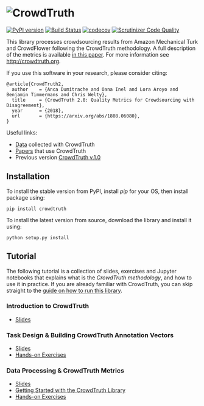 # ![CrowdTruth](http://crowdtruth.org/wp-content/uploads/2016/11/CrowdTruth.png)

[![PyPI version](https://badge.fury.io/py/CrowdTruth.svg)](https://badge.fury.io/py/CrowdTruth) [![Build Status](https://travis-ci.org/CrowdTruth/CrowdTruth-core.svg?branch=master)](https://travis-ci.org/CrowdTruth/CrowdTruth-core) [![codecov](https://codecov.io/gh/CrowdTruth/CrowdTruth-core/branch/master/graph/badge.svg)](https://codecov.io/gh/CrowdTruth/CrowdTruth-core) [![Scrutinizer Code Quality](https://scrutinizer-ci.com/g/CrowdTruth/CrowdTruth-core/badges/quality-score.png?b=master)](https://scrutinizer-ci.com/g/CrowdTruth/CrowdTruth-core/?branch=master) 

This library processes crowdsourcing results from Amazon Mechanical Turk and CrowdFlower following the CrowdTruth methodology. A full description of the metrics is available [in this paper](https://arxiv.org/abs/1808.06080). For more information see http://crowdtruth.org.

If you use this software in your research, please consider citing:

```
@article{CrowdTruth2,
  author    = {Anca Dumitrache and Oana Inel and Lora Aroyo and Benjamin Timmermans and Chris Welty},
  title     = {CrowdTruth 2.0: Quality Metrics for Crowdsourcing with Disagreement},
  year      = {2018},
  url       = {https://arxiv.org/abs/1808.06080},
}
```

Useful links:

* [Data](http://data.crowdtruth.org/) collected with CrowdTruth
* [Papers](http://crowdtruth.org/papers/) that use CrowdTruth
* Previous version [CrowdTruth v.1.0](https://github.com/CrowdTruth/CrowdTruth)


## Installation

To install the stable version from PyPI, install *pip* for your OS, then install package using:
```
pip install crowdtruth
```

To install the latest version from source, download the library and install it using:
```
python setup.py install
```

## Tutorial

The following tutorial is a collection of slides, exercises and Jupyter notebooks that explains what is the *CrowdTruth methodology*, and how to use it in practice. If you are already familiar with CrowdTruth, you can skip straight to the [guide on how to run this library](tutorial/getting_started.md).

### Introduction to CrowdTruth

* [Slides](https://github.com/CrowdTruth/CrowdTruth-core/blob/master/tutorial/Part%20I_%20CrowdTruth%20Tutorial.pdf)

### Task Design & Building CrowdTruth Annotation Vectors

* [Slides](https://github.com/CrowdTruth/CrowdTruth-core/blob/master/tutorial/Part%20II_%20CrowdTruth%20Tutorial.pdf)
* [Hands-on Exercises](tutorial/handout_session_2.md)

### Data Processing & CrowdTruth Metrics 

* [Slides](https://github.com/CrowdTruth/CrowdTruth-core/blob/master/tutorial/Part%20III_%20CrowdTruth%20Tutorial.pdf)
* [Getting Started with the CrowdTruth Library](tutorial/getting_started.md)
* [Hands-on Exercises](tutorial/handout_session_3.md)
